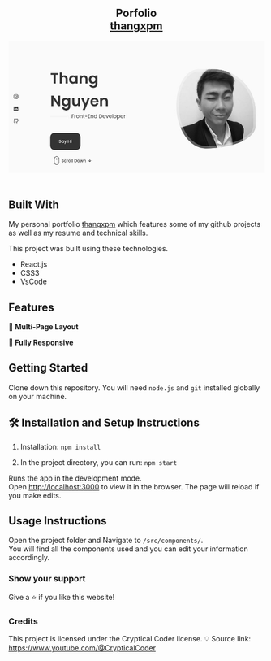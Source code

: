 <h2 align="center">
  Porfolio<br/>
  <a href="https://portfolio-thangxpm.vercel.app/" target="_blank">thangxpm</a>
</h2>
<div align="center">
  <img alt="Demo" src="./src/assets/demo.png" />
</div>

<br/>

## Built With

My personal portfolio <a href="https://portfolio-thangxpm.vercel.app/" target="_blank">thangxpm</a> which features some of my github projects as well as my resume and technical skills.<br/>

This project was built using these technologies.

- React.js
- CSS3
- VsCode

## Features

**📖 Multi-Page Layout**


**📱 Fully Responsive**

## Getting Started

Clone down this repository. You will need `node.js` and `git` installed globally on your machine.

## 🛠 Installation and Setup Instructions

1. Installation: `npm install`

2. In the project directory, you can run: `npm start`

Runs the app in the development mode.\
Open [http://localhost:3000](http://localhost:3000) to view it in the browser.
The page will reload if you make edits.

## Usage Instructions

Open the project folder and Navigate to `/src/components/`. <br/>
You will find all the components used and you can edit your information accordingly.

### Show your support

Give a ⭐ if you like this website!

### Credits

This project is licensed under the Cryptical Coder license.
💡 Source link: https://www.youtube.com/@CrypticalCoder
